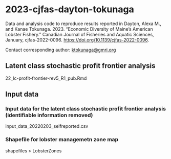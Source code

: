 # 2023-cjfas-dayton-tokunaga
Data and analysis code to reproduce results reported in Dayton, Alexa M., and Kanae Tokunaga. 2023. “Economic Diversity of Maine’s American Lobster Fishery.” Canadian Journal of Fisheries and Aquatic Sciences, January, cjfas-2022-0096. https://doi.org/10.1139/cjfas-2022-0096.

Contact corresponding author: ktokunaga@gmri.org

## Latent class stochastic profit frontier analysis
22_lc-profit-frontier-rev5_R1_pub.Rmd

## Input data
### Input data for the latent class stochastic profit frontier analysis (identifiable information removed)
input_data_20220203_selfreported.csv

### Shapefile for lobster managemetn zone map
shapefiles > LobsterZones



